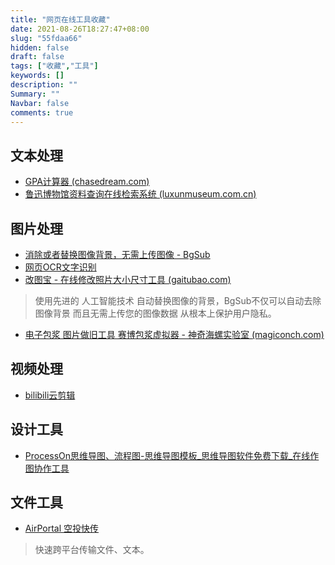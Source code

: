 ```yaml
---
title: "网页在线工具收藏"
date: 2021-08-26T18:27:47+08:00
slug: "55fdaa66"
hidden: false
draft: false
tags: ["收藏","工具"]
keywords: []
description: ""
Summary: ""
Navbar: false
comments: true
---
```




<!--more-->

## 文本处理

- [GPA计算器 (chasedream.com)](https://apps.chasedream.com/gpa/#)
- [鲁迅博物馆资料查询在线检索系统 (luxunmuseum.com.cn)](http://www.luxunmuseum.com.cn/cx/?dt_dapp=1)

## 图片处理

- [消除或者替换图像背景，无需上传图像 - BgSub](https://bgsub.cn/webapp/)
- [网页OCR文字识别](https://web.baimiaoapp.com/)
- [改图宝 - 在线修改照片大小尺寸工具 (gaitubao.com)](https://www.gaitubao.com/)

> 使用先进的 人工智能技术 自动替换图像的背景，BgSub不仅可以自动去除图像背景 而且无需上传您的图像数据 从根本上保护用户隐私。

- [电子包浆 图片做旧工具 赛博包浆虚拟器 - 神奇海螺实验室 (magiconch.com)](https://magiconch.com/patina/)

## 视频处理

- [bilibili云剪辑](https://member.bilibili.com/studio/bs-editor/projects)

## 设计工具

- [ProcessOn思维导图、流程图-思维导图模板_思维导图软件免费下载_在线作图协作工具](https://www.processon.com/;jsessionid=C7880029D3B9AC2C8A14204A16E8AB6D.jvm1)

## 文件工具

- [AirPortal 空投快传](https://airportal.cn/)

> 快速跨平台传输文件、文本。

